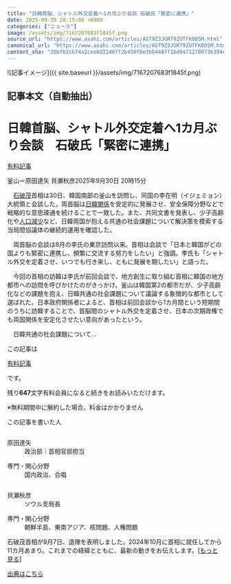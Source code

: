 ```yaml
---
title: "日韓首脳、シャトル外交定着へ1カ月ぶり会談 石破氏「緊密に連携」"
date: 2025-09-30 20:15:00 +0900
categories: ["ニュース"]
image: /assets/img/7167207683f1845f.png
source_url: "https://www.asahi.com/articles/AST9Z3JGRT9ZUTFK005M.html"
canonical_url: "https://www.asahi.com/articles/AST9Z3JGRT9ZUTFK005M.html"
content_sha: "20bfb2cb74a2cee6d22407f2b450f0e3bb4497f1bd64712700736394ec7a28f3"
---
```


![記事イメージ]({{ site.baseurl }}/assets/img/7167207683f1845f.png)

## 記事本文（自動抽出）
<div><main role="main" id="main"><p></p><div class="y_Qv3"><h1>日韓首脳、シャトル外交定着へ1カ月ぶり会談　石破氏「緊密に連携」</h1><div class="mhPng"><p><span class="fNPYU Q_Shz"><a href="//www.asahi.com/news/gold.html?iref=com_gold">有料記事</a></span></p><span class="H8KYB">釜山＝原田達矢 貝瀬秋彦</span><span class="UDj4P"><time datetime="2025-09-30T11:15:00.000Z">2025年9月30日 20時15分</time></span></div></div><p id="gsm_above_SnsUtilityArea"></p><p x-component-name="CommentHeadline" x-component-data='{"commentCount":0,"commentators":[],"mode":"pc"}'></p><div class="nfyQp"><p>　<a href="//www.asahi.com/topics/word/%E7%9F%B3%E7%A0%B4%E8%8C%82.html" title="石破茂 のトピックスを開く" class="eWgMZ">石破茂</a>首相は30日、韓国南部の釜山を訪問し、同国の李在明（イジェミョン）大統領と会談した。両首脳は<a href="http://www.asahi.com/special/t_right/" title="日韓関係 のトピックスを開く" class="eWgMZ">日韓関係</a>を安定的に発展させ、安全保障分野などで戦略的な意思疎通を続けることで一致した。また、共同文書を発表し、少子高齢化や<a href="//www.asahi.com/topics/word/%E4%BA%BA%E5%8F%A3%E6%B8%9B%E5%B0%91.html" title="人口減少 のトピックスを開く" class="eWgMZ">人口減少</a>など、日韓両国が抱える共通の社会課題について解決策を模索する当局間協議体の継続的運用を確認した。</p><p>　両首脳の会談は8月の李氏の東京訪問以来。首相は会談で「日本と韓国がどの国よりも緊密に連携し、頻繁に交流する努力をしたい」と強調。李氏も「シャトル外交を定着させ、いつでも行き来し、ともに発展を期したい」と語った。</p><p>　今回の首相の訪韓は李氏が前回会談で、地方創生に取り組む首相に韓国の地方都市への訪問を呼びかけたのがきっかけ。釜山は韓国第2の都市だが、少子高齢化などの課題を抱え、日韓共通の社会課題について議論する象徴的な都市として選ばれた。日本政府関係者によると、首相は前回会談から1カ月間という短期間のうちに訪韓することで、首脳間のシャトル外交を定着させ、日本の次期政権でも両国関係を安定化させたい意向があったという。</p><p class="Lujdo">　日韓共通の社会課題について…</p></div><p></p><div class="NbZMW"><div class="PxAm1"><p>この記事は</p><img src="//www.asahicom.jp/images/icon_key_gold.png" alt><a href="//www.asahi.com/news/gold.html?iref=com_1kiji_g_0">有料記事</a><p>です。</p><span class="Zgt88">残り<b>647</b>文字</span><span class="hideFromApp">有料会員になると続きをお読みいただけます。</span></div><p class="eQShK">※無料期間中に解約した場合、料金はかかりません</p></div><div x-component-name="WriterProfile" x-component-data='{"writerProfile":{"writerProfileList":[{"name":"原田達矢","code":"3037a90aab0191b4bffcd3a21b4fd31a3daa05cc87f7eb7db5c4260ab7087c17","department":"政治部","role":"首相官邸担当","specialtyAndInterest":"国内政治、合唱","isFollowed":false,"introduction":"学生時代に地方自治を学び、北海道、京都、大阪で行政取材をしていました。好き嫌いや得意、不得意を考えずにとにかくやってみることを大事にしています。学生時代は男声合唱に打ち込んでいました。","iconImageUrl":"https://profile-image.kraken.asahi.com/3037a90aab0191b4bffcd3a21b4fd31a3daa05cc87f7eb7db5c4260ab7087c17","canSendFanLetter":false},{"name":"貝瀬秋彦","code":"fb884346274041972a80dcd770691cc4598432db6ab4faa46eda0bfcd43f87db","department":"ソウル支局長","role":"","specialtyAndInterest":"朝鮮半島、東南アジア、核問題、人権問題","isFollowed":false,"introduction":"1966年生まれ。89年に入社し、大阪社会部などを経て主に国際報道畑を歩み、アジア総局（バンコク）やソウル支局で仕事をしてきました。一貫して興味はアジア。2匹の愛猫に癒やされる日々です。","iconImageUrl":"https://profile-image.kraken.asahi.com/fb884346274041972a80dcd770691cc4598432db6ab4faa46eda0bfcd43f87db","canSendFanLetter":true}],"isWriterFollowAvailableMember":false},"isFreeArea":true}'><div id="writerProfile" class="yT62y"><p class="FPrYd">この記事を書いた人</p><div class="jdPPS"><div class="zRkIz"><a href="/reporter-bio/3037a90aab0191b4bffcd3a21b4fd31a3daa05cc87f7eb7db5c4260ab7087c17?iref=article_reporter_profile" class="CES5K"></a><div class="iKuvI"><figure class="BKNFc"><img src="https://profile-image.kraken.asahi.com/3037a90aab0191b4bffcd3a21b4fd31a3daa05cc87f7eb7db5c4260ab7087c17" alt></figure><dl class="WptL0"><dt>原田達矢</dt><dd>政治部｜首相官邸担当</dd></dl></div><dl class="PXedm"><dt>専門・関心分野</dt><dd>国内政治、合唱</dd></dl></div><div class="zRkIz"><a href="/reporter-bio/fb884346274041972a80dcd770691cc4598432db6ab4faa46eda0bfcd43f87db?iref=article_reporter_profile" class="CES5K"></a><div class="iKuvI"><figure class="BKNFc"><img src="https://profile-image.kraken.asahi.com/fb884346274041972a80dcd770691cc4598432db6ab4faa46eda0bfcd43f87db" alt></figure><dl class="WptL0"><dt>貝瀬秋彦</dt><dd>ソウル支局長</dd></dl></div><dl class="PXedm"><dt>専門・関心分野</dt><dd>朝鮮半島、東南アジア、核問題、人権問題</dd></dl></div></div></div></div><p x-component-name="ArticleCommentList" x-component-data='{"commentCount":0,"commentList":[],"shareUrlBase":"https://www.asahi.com/articles/AST9Z3JGRT9ZUTFK005M.html","articleId":"AST9Z3JGRT9ZUTFK005M","commentIdParam":"","equalCommentIdIndex":-1,"isAuthorized":false,"isFreePlan":false,"isPaidMember":false,"isPresent":false,"isHazard":false,"freeUrlBase":"//www.asahi.com","digitalUrlBase":"//digital.asahi.com"}'></p><div class="GA13d"><div class="eGTLS"><p>石破茂首相が9月7日、退陣を表明しました。2024年10月に首相に就任してから11カ月あまり。これまでの経緯とともに、最新の動きをお伝えします。[<a href="https://www.asahi.com/topics/AP-469addea-74c2-4fa7-8183-c63d5d7d31d1/?iref=kijishita_link">もっと見る</a>]</p></div></div></main></div>

[出典はこちら](https://www.asahi.com/articles/AST9Z3JGRT9ZUTFK005M.html)
